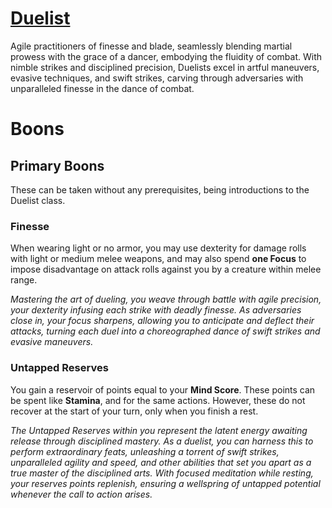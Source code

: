 # [Duelist](Player's%20Handbook/Classes/Duelist.md)
Agile practitioners of finesse and blade, seamlessly blending martial prowess with the grace of a dancer, embodying the fluidity of combat. With nimble strikes and disciplined precision, Duelists excel in artful maneuvers, evasive techniques, and swift strikes, carving through adversaries with unparalleled finesse in the dance of combat.

# Boons

## Primary Boons
These can be taken without any prerequisites, being introductions to the Duelist class.

### Finesse
When wearing light or no armor, you may use dexterity for damage rolls with light or medium melee weapons, and may also spend **one Focus** to impose disadvantage on attack rolls against you by a creature within melee range.

_Mastering the art of dueling, you weave through battle with agile precision, your dexterity infusing each strike with deadly finesse. As adversaries close in, your focus sharpens, allowing you to anticipate and deflect their attacks, turning each duel into a choreographed dance of swift strikes and evasive maneuvers._

### Untapped Reserves
You gain a reservoir of points equal to your **Mind Score**. These points can be spent like **Stamina**, and for the same actions. However, these do not recover at the start of your turn, only when you finish a rest.

_The Untapped Reserves within you represent the latent energy awaiting release through disciplined mastery. As a duelist, you can harness this to perform extraordinary feats, unleashing a torrent of swift strikes, unparalleled agility and speed, and other abilities that set you apart as a true master of the disciplined arts. With focused meditation while resting, your reserves points replenish, ensuring a wellspring of untapped potential whenever the call to action arises._